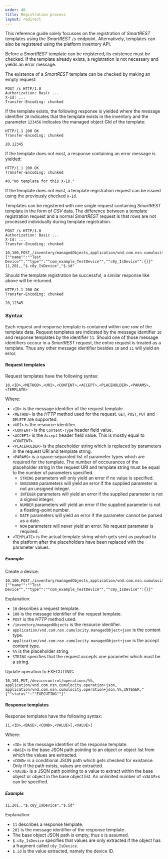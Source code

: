 ```yaml
---
order: 40
title: Registration process
layout: redirect
---
```


This reference guide solely focusses on the registration of *SmartREST* templates using the *SmartREST* `/s` endpoint. Alternatively, templates can also be registered using the platform inventory API.

Before a *SmartREST* template can be registered, its existence must be checked. If the template already exists, a registration is not necessary and yields an error message.

The existence of a *SmartREST* template can be checked by making an empty request:

	POST /s HTTP/1.0
	Authorization: Basic ...
	X-Id: ...
	Transfer-Encoding: chunked

If the template exists, the following response is yielded where the message identifier `20` indicates that the template exists in the inventory and the parameter `123456` indicates the managed object GId of the template:

	HTTP/1.1 200 OK
	Transfer-Encoding: chunked

	20,12345

If the template does not exist, a response containing an error message is yielded:

	HTTP/1.1 200 OK
	Transfer-Encoding: chunked

	40,"No template for this X-ID."

If the template does not exist, a template registration request can be issued using the previously checked `X-Id`.

Templates can be registered with one single request containing *SmartREST* template in the form of *CSV* data. The difference between a template registration request and a normal *SmartREST* request is that rows are not processed individually during template registration.

	POST /s HTTP/1.0
	Authorization: Basic ...
	X-Id: ...
	Transfer-Encoding: chunked

	10,100,POST,/inventory/managedObjects,application/vnd.com.nsn.cumulocity.managedObject+json,application/vnd.com.nsn.cumulocity.managedObject+json,,,"{""name"":""Test Device"",""type"":""com_example_TestDevice"",""c8y_IsDevice"":{}}"
	11,201,,"$.c8y_IsDevice","$.id"

Should the template registration be successful, a similar response like above will be returned.

	HTTP/1.1 200 OK
	Transfer-Encoding: chunked

	20,12345

### Syntax

Each request and response template is contained within one row of the template data. Request templates are indicated by the message identifier `10` and response templates by the identifier `11`. Should one of those message identifiers occour in a *SmartREST* request, the entire request is treated as a template. Thus any other message identifier besides `10` and `11` will yield an error.

#### Request templates

Request templates have the following syntax:

	10,<ID>,<METHOD>,<URI>,<CONTENT>,<ACCEPT>,<PLACEHOLDER>,<PARAMS>,<TEMPLATE>

Where:

* `<ID>` is the message identifier of the request template.
* `<METHOD>` is the *HTTP* method used for the request. `GET`, `POST`, `PUT` and `DELETE` are supported.
* `<URI>` is the resource identifier.
* `<CONTENT>` is the `Content-Type` header field value.
* `<ACCEPT>` is the `Accept` header field value. This is mostly equal to `<CONTENT>`.
* `<PLACEHOLDER>` is the placeholder string which is replaced by parameters in the request URI and template string.
* `<PARAMS>` is a space-separated list of parameter types which are required for the template. The number of occourances of the placeholder string in the request URI and template string must be equal to the number of parameters specified.
  * `STRING` parameters will only yield an error if no value is specified.
  * `UNSIGNED` parameters will yield an error if the supplied parameter is not an unsigned integer.
  * `INTEGER` parameters will yield an error if the supplied parameter is not a signed integer.
  * `NUMBER` parameters will yield an error if the supplied parameter is not a floating-point number.
  * `DATE` parameters will yield an error if the parameter cannot be parsed as a date.
  * `NOW` parameters will never yield an error. No request parameter is required.
* `<TEMPLATE>` is the actual template string which gets sent as payload to the platform after the placeholders have been replaced with the parameter values.

##### Example

Create a device:

	10,100,POST,/inventory/managedObjects,application/vnd.com.nsn.cumulocity.managedObject+json,application/vnd.com.nsn.cumulocity.managedObject+json,,,"{""name"":""Test Device"",""type"":""com_example_TestDevice"",""c8y_IsDevice"":{}}"

Explanation:

* `10` describes a request template.
* `100` is the message identifier of the request template.
* `POST` is the *HTTP* method used.
* `/inventory/managedObjects` is the resource identifier.
* `application/vnd.com.nsn.cumulocity.managedObject+json` is the content type.
* `application/vnd.com.nsn.cumulocity.managedObject+json` is the accept content type.
* `%%` is the placeholder string.
* `STRING` specifies that the request accepts one parameter which must be a string.

Update operation to EXECUTING:

	10,101,PUT,/devicecontrol/operations/%%, application/vnd.com.nsn.cumulocity.operation+json, application/vnd.com.nsn.cumulocity.operation+json,%%,INTEGER,"{""status"":""EXECUTING""}"

#### Response templates

Response templates have the following syntax:

	11,<ID>,<BASE>,<COND>,<VALUE>[,<VALUE>]

Where:

* `<ID>` is the message identifier of the response template.
* `<BASE>` is the base JSON path pointing to an object or object list from which the values are extracted.
* `<COND>` is a conditional JSON path which gets checked for existance. Only if the path exists, values are extracted.
* `<VALUE>` is a JSON path pointing to a value to extract within the base object or object in the base object list. An unlimited number of `<VALUE>`s can be specified.

##### Example

	11,201,,"$.c8y_IsDevice","$.id"

Explanation:

* `11` describes a response template.
* `201` is the message identifier of the response template.
* The base object JSON path is empty, thus `$` is assumed.
* `$.c8y_IsDevice` specifies that values are only extracted if the object has a fragment called `c8y_IsDevice`.
* `$.id` is the value extracted, namely the device ID.
